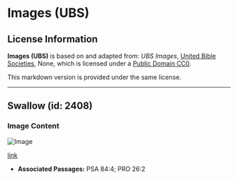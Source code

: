 # Images (UBS)

## License Information

**Images (UBS)** is based on and adapted from: _UBS Images_, [United Bible Societies](https://unitedbiblesocieties.org/), None, which is licensed under a [Public Domain CC0](https://creativecommons.org/public-domain/cc0/).

This markdown version is provided under the same license.



--------------------------------

## Swallow (id: 2408)

### Image Content

![Image](https://cdn.aquifer.bible/aquifer-content/resources/Media/WEB-0848_swallow.jpg)

[link](https://cdn.aquifer.bible/aquifer-content/resources/Media/WEB-0848_swallow.jpg)

* **Associated Passages:** PSA 84:4; PRO 26:2

